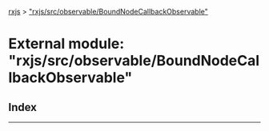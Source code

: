 [rxjs](../README.md) > ["rxjs/src/observable/BoundNodeCallbackObservable"](../modules/_rxjs_src_observable_boundnodecallbackobservable_.md)

# External module: "rxjs/src/observable/BoundNodeCallbackObservable"

## Index

---


